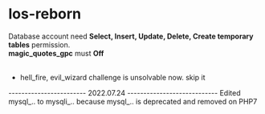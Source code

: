 # los-reborn

Database account need <strong>Select, Insert, Update, Delete, Create temporary tables</strong> permission.<br>
<strong>magic_quotes_gpc</strong> must <strong>Off</strong><br><br>

* hell_fire, evil_wizard challenge is unsolvable now. skip it

------------------------ 2022.07.24 ----------------------------
Edited mysql_.. to mysqli_.. because mysql_.. is deprecated and removed on PHP7
